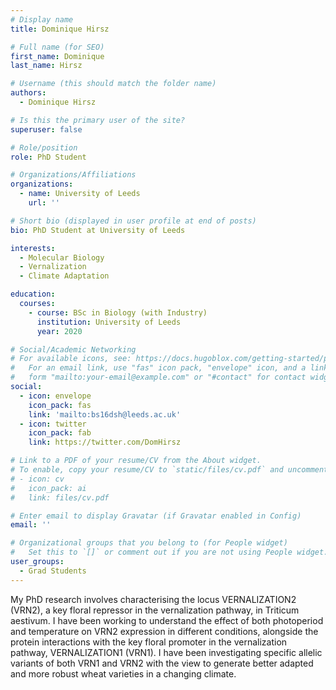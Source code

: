 ```yaml
---
# Display name
title: Dominique Hirsz

# Full name (for SEO)
first_name: Dominique
last_name: Hirsz

# Username (this should match the folder name)
authors:
  - Dominique Hirsz

# Is this the primary user of the site?
superuser: false

# Role/position
role: PhD Student

# Organizations/Affiliations
organizations:
  - name: University of Leeds
    url: ''

# Short bio (displayed in user profile at end of posts)
bio: PhD Student at University of Leeds

interests:
  - Molecular Biology
  - Vernalization
  - Climate Adaptation

education:
  courses:
    - course: BSc in Biology (with Industry)
      institution: University of Leeds
      year: 2020

# Social/Academic Networking
# For available icons, see: https://docs.hugoblox.com/getting-started/page-builder/#icons
#   For an email link, use "fas" icon pack, "envelope" icon, and a link in the
#   form "mailto:your-email@example.com" or "#contact" for contact widget.
social:
  - icon: envelope
    icon_pack: fas
    link: 'mailto:bs16dsh@leeds.ac.uk'
  - icon: twitter
    icon_pack: fab
    link: https://twitter.com/DomHirsz

# Link to a PDF of your resume/CV from the About widget.
# To enable, copy your resume/CV to `static/files/cv.pdf` and uncomment the lines below.
# - icon: cv
#   icon_pack: ai
#   link: files/cv.pdf

# Enter email to display Gravatar (if Gravatar enabled in Config)
email: ''

# Organizational groups that you belong to (for People widget)
#   Set this to `[]` or comment out if you are not using People widget.
user_groups:
  - Grad Students
---
```


My PhD research involves characterising the locus VERNALIZATION2 (VRN2), a key floral repressor in the vernalization pathway, in Triticum aestivum. I have been working to understand the effect of both photoperiod and temperature on VRN2 expression in different conditions, alongside the protein interactions with the key floral promoter in the vernalization pathway, VERNALIZATION1 (VRN1). I have been investigating specific allelic variants of both VRN1 and VRN2 with the view to generate better adapted and more robust wheat varieties in a changing climate.
